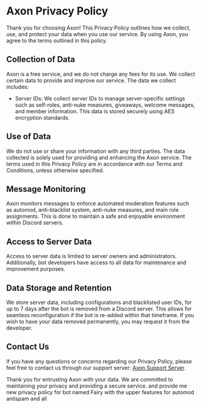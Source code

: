 # Axon Privacy Policy

Thank you for choosing Axon! This Privacy Policy outlines how we collect, use, and protect your data when you use our service. By using Axon, you agree to the terms outlined in this policy.

## Collection of Data

Axon is a free service, and we do not charge any fees for its use. We collect certain data to provide and improve our service. The data we collect includes:

- Server IDs: We collect server IDs to manage server-specific settings such as self-roles, anti-nuke measures, giveaways, welcome messages, and member information. This data is stored securely using AES encryption standards.

## Use of Data

We do not use or share your information with any third parties. The data collected is solely used for providing and enhancing the Axon service. The terms used in this Privacy Policy are in accordance with our Terms and Conditions, unless otherwise specified.

## Message Monitoring

Axon monitors messages to enforce automated moderation features such as automod, anti-blacklist system, anti-nuke measures, and main role assignments. This is done to maintain a safe and enjoyable environment within Discord servers.

## Access to Server Data

Access to server data is limited to server owners and administrators. Additionally, bot developers have access to all data for maintenance and improvement purposes.

## Data Storage and Retention

We store server data, including configurations and blacklisted user IDs, for up to 7 days after the bot is removed from a Discord server. This allows for seamless reconfiguration if the bot is re-added within that timeframe. If you wish to have your data removed permanently, you may request it from the developer.

## Contact Us

If you have any questions or concerns regarding our Privacy Policy, please feel free to contact us through our support server: [Axon Support Server](https://discord.gg/2GmkPRSwdg).

Thank you for entrusting Axon with your data. We are committed to maintaining your privacy and providing a secure service.
and provide me new privacy policy for bot named Fairy 
with the upper features for automod antispam and all 
